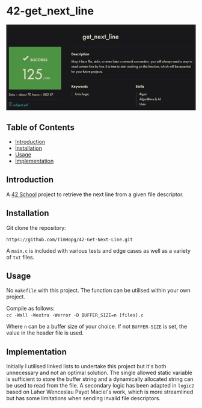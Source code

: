 # 42-get_next_line

![get_next_line grade](./get_next_line_grade.png)

## Table of Contents

- [Introduction](#introduction)
- [Installation](#installation)
- [Usage](#usage)
- [Implementation](#implementation)

## Introduction

A [42 School](https://www.42network.org/) project to retrieve the next line from a given file descriptor.

## Installation

Git clone the repository:

```shell
https://github.com/TimHopg/42-Get-Next-Line.git
```

A `main.c` is included with various tests and edge cases as well as a variety of `txt` files.

## Usage

No `makefile` with this project. The function can be utilised within your own project.

Compile as follows:  
`cc -Wall -Wextra -Werror -D BUFFER_SIZE=n [files].c`

Where `n` can be a buffer size of your choice. If not `BUFFER-SIZE` is set, the value in the header file is used.

## Implementation

Initially I utilised linked lists to undertake this project but it's both unnecessary and not an optimal solution. The single allowed static variable is sufficient to store the buffer string and a dynamically allocated string can be used to read from the file. A secondary logic has been adapted in `logic2` based on Laher Wenceslau Payot Maciel's work, which is more streamlined but has some limitations when sending invalid file descriptors.
